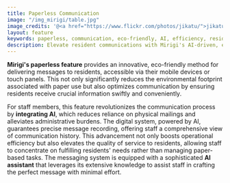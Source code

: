 ```yaml
---
title: Paperless Communication
image: "/img_mirigi/table.jpg"
image_credits: '@<a href="https://www.flickr.com/photos/jikatu/">jikatu</a>'
layout: feature
keywords: paperless, communication, eco-friendly, AI, efficiency, resident engagement
description: Elevate resident communications with Mirigi's AI-driven, eco-friendly solution.
---
```


**Mirigi's paperless feature** provides an innovative, eco-friendly method for delivering messages to residents, accessible via their mobile devices or touch panels. This not only significantly reduces the environmental footprint associated with paper use but also optimizes communication by ensuring residents receive crucial information swiftly and conveniently.

For staff members, this feature revolutionizes the communication process by **integrating AI**, which reduces reliance on physical mailings and alleviates administrative burdens. The digital system, powered by AI, guarantees precise message recording, offering staff a comprehensive view of communication history. This advancement not only boosts operational efficiency but also elevates the quality of service to residents, allowing staff to concentrate on fulfilling residents' needs rather than managing paper-based tasks. The messaging system is equipped with a sophisticated **AI assistant** that leverages its extensive knowledge to assist staff in crafting the perfect message with minimal effort.


